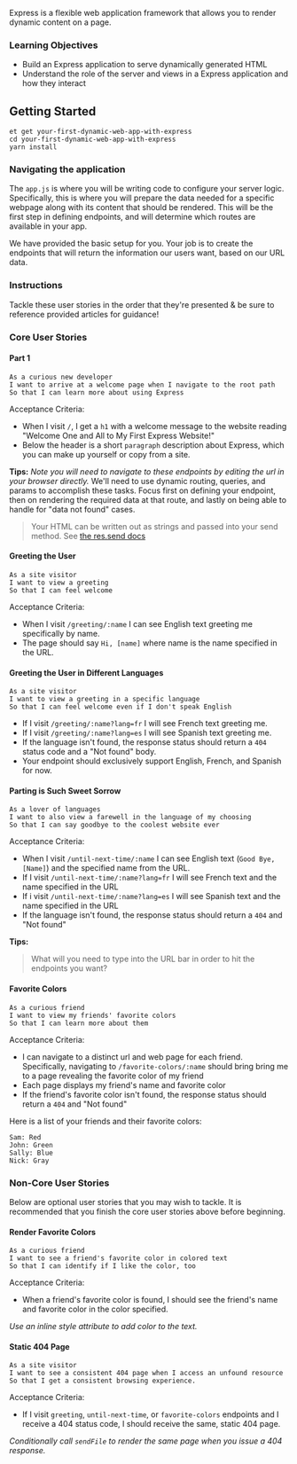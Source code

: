 Express is a flexible web application framework that allows you to render dynamic content on a page.

### Learning Objectives

- Build an Express application to serve dynamically generated HTML
- Understand the role of the server and views in a Express application and how they interact

## Getting Started

```no-highlight
et get your-first-dynamic-web-app-with-express
cd your-first-dynamic-web-app-with-express
yarn install
```

### Navigating the application

The `app.js` is where you will be writing code to configure your server logic. Specifically, this is where you will prepare the data needed for a specific webpage along with its content that should be rendered. This will be the first step in defining endpoints, and will determine which routes are available in your app.

We have provided the basic setup for you. Your job is to create the endpoints that will return the information our users want, based on our URL data.

### Instructions

Tackle these user stories in the order that they're presented & be sure to reference provided articles for guidance!

### Core User Stories

#### Part 1

```no-highlight
As a curious new developer
I want to arrive at a welcome page when I navigate to the root path
So that I can learn more about using Express
```

Acceptance Criteria:

- When I visit `/`, I get a `h1` with a welcome message to the website reading "Welcome One and All to My First Express Website!"
- Below the header is a short `paragraph` description about Express, which you can make up yourself or copy from a site.

**Tips:** _Note you will need to navigate to these endpoints by editing the url in your browser directly._ We'll need to use dynamic routing, queries, and params to accomplish these tasks. Focus first on defining your endpoint, then on rendering the required data at that route, and lastly on being able to handle for "data not found" cases.

> Your HTML can be written out as strings and passed into your send method. See [the res.send docs](https://expressjs.com/en/4x/api.html#res.send)

#### Greeting the User

```no-highlight
As a site visitor
I want to view a greeting 
So that I can feel welcome
```

Acceptance Criteria:

- When I visit `/greeting/:name` I can see English text greeting me specifically by name. 
- The page should say `Hi, [name]` where name is the name specified in the URL.

#### Greeting the User in Different Languages

```no-highlight
As a site visitor
I want to view a greeting in a specific language
So that I can feel welcome even if I don't speak English
```

- If I visit `/greeting/:name?lang=fr` I will see French text greeting me.
- If I visit `/greeting/:name?lang=es` I will see Spanish text greeting me.
- If the language isn't found, the response status should return a `404` status code and a "Not found" body.
- Your endpoint should exclusively support English, French, and Spanish for now.

#### Parting is Such Sweet Sorrow

```no-highlight
As a lover of languages
I want to also view a farewell in the language of my choosing
So that I can say goodbye to the coolest website ever
```

Acceptance Criteria:

- When I visit `/until-next-time/:name` I can see English text (`Good Bye, [Name]`) and the specified name from the URL.
- If I visit `/until-next-time/:name?lang=fr` I will see French text and the name specified in the URL
- If i visit `/until-next-time/:name?lang=es` I will see Spanish text and the name specified in the URL
- If the language isn't found, the response status should return a `404` and "Not found"

**Tips:**
> What will you need to type into the URL bar in order to hit the endpoints you want?

#### Favorite Colors

```no-highlight
As a curious friend
I want to view my friends' favorite colors
So that I can learn more about them
```

Acceptance Criteria:

- I can navigate to a distinct url and web page for each friend. Specifically, navigating to `/favorite-colors/:name` should bring bring me to a page revealing the favorite color of my friend
- Each page displays my friend's name and favorite color
- If the friend's favorite color isn't found, the response status should return a `404` and "Not found"

Here is a list of your friends and their favorite colors:

```no-highlight
Sam: Red
John: Green
Sally: Blue
Nick: Gray
```

### Non-Core User Stories

Below are optional user stories that you may wish to tackle. It is recommended that you finish the core user stories above before beginning.

#### Render Favorite Colors

```no-highlight
As a curious friend
I want to see a friend's favorite color in colored text
So that I can identify if I like the color, too
```

Acceptance Criteria:

- When a friend's favorite color is found, I should see the friend's name and favorite color in the color specified. 

*Use an inline style attribute to add color to the text.*

#### Static 404 Page

```no-highlight
As a site visitor
I want to see a consistent 404 page when I access an unfound resource
So that I get a consistent browsing experience.
```

Acceptance Criteria:

- If I visit `greeting`, `until-next-time`, or `favorite-colors` endpoints and I receive a 404 status code, I should receive the same, static 404 page.

*Conditionally call `sendFile` to render the same page when you issue a 404 response.*
